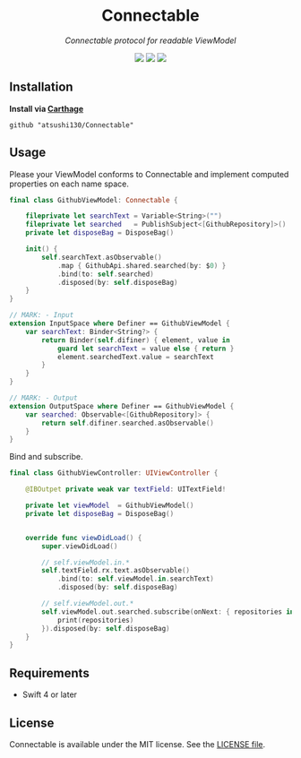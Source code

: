 <p align="center">
    <h1 align="center">Connectable</h1>
</p1>

<p align="center"><i>Connectable protocol for readable ViewModel</i></p>

<p align="center">
    <a href="https://github.com/atsushi130/Connectable.git"><img src="https://img.shields.io/badge/Swift-PracticeApp-3B5998.svg"></a> 
    <img src="https://img.shields.io/badge/Swift-4-ffac45.svg">
    <img src="https://img.shields.io/badge/License-MIT-d94c32.svg">
</p>

## Installation
**Install via [Carthage](https://github.com/Carthage/Carthage)**
```
github "atsushi130/Connectable"
```

## Usage
Please your ViewModel conforms to Connectable and implement computed properties on each name space.
```swift
final class GithubViewModel: Connectable {

    fileprivate let searchText = Variable<String>("")
    fileprivate let searched   = PublishSubject<[GithubRepository]>()
    private let disposeBag = DisposeBag()

    init() {
        self.searchText.asObservable()
            .map { GithubApi.shared.searched(by: $0) }
            .bind(to: self.searched)
            .disposed(by: self.disposeBag)
    }
}

// MARK: - Input
extension InputSpace where Definer == GithubViewModel {
    var searchText: Binder<String?> {
        return Binder(self.difiner) { element, value in
            guard let searchText = value else { return }
            element.searchedText.value = searchText
        }
    }
}

// MARK: - Output
extension OutputSpace where Definer == GithubViewModel {
    var searched: Observable<[GithubRepository]> {
        return self.difiner.searched.asObservable()
    }
}
```

Bind and subscribe.
```swift
final class GithubViewController: UIViewController {

    @IBOutpet private weak var textField: UITextField!

    private let viewModel  = GithubViewModel()
    private let disposeBag = DisposeBag()


    override func viewDidLoad() {
        super.viewDidLoad()

        // self.viewModel.in.*
        self.textField.rx.text.asObservable()
            .bind(to: self.viewModel.in.searchText)
            .disposed(by: self.disposeBag)

        // self.viewModel.out.*
        self.viewModel.out.searched.subscribe(onNext: { repositories in
            print(repositories)
        }).disposed(by: self.disposeBag)
    }
}
```

## Requirements
- Swift 4 or later

## License
Connectable is available under the MIT license. See the [LICENSE file](https://github.com/atsushi130/Connectable/blob/master/license).
